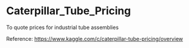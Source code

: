 # Caterpillar_Tube_Pricing
To quote prices for industrial tube assemblies

Reference: https://www.kaggle.com/c/caterpillar-tube-pricing/overview
